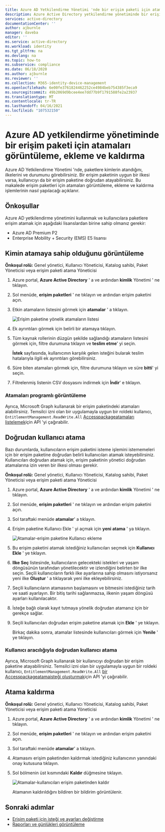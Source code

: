 ```yaml
---
title: Azure AD Yetkilendirme Yönetimi 'nde bir erişim paketi için atamaları görüntüleme, ekleme ve kaldırma-Azure Active Directory
description: Azure Active Directory yetkilendirme yönetiminde bir erişim paketi için atamaları görüntüleme, ekleme ve kaldırma hakkında bilgi edinin.
services: active-directory
documentationCenter: ''
author: ajburnle
manager: daveba
editor: ''
ms.service: active-directory
ms.workload: identity
ms.tgt_pltfrm: na
ms.devlang: na
ms.topic: how-to
ms.subservice: compliance
ms.date: 06/18/2020
ms.author: ajburnle
ms.reviewer: ''
ms.collection: M365-identity-device-management
ms.openlocfilehash: 6e00fe3761824462252ce4984beb754385f3eca9
ms.sourcegitcommit: 49b2069d9bcee4ee7dd77b9f1791588fe2a23937
ms.translationtype: MT
ms.contentlocale: tr-TR
ms.lasthandoff: 04/16/2021
ms.locfileid: "107532150"
---
```

# <a name="view-add-and-remove-assignments-for-an-access-package-in-azure-ad-entitlement-management"></a>Azure AD yetkilendirme yönetiminde bir erişim paketi için atamaları görüntüleme, ekleme ve kaldırma

Azure AD Yetkilendirme Yönetimi 'nde, paketlere kimlerin atandığını, ilkelerini ve durumunu görebilirsiniz. Bir erişim paketinin uygun bir ilkesi varsa, kullanıcıyı da bir erişim paketine doğrudan atayabilirsiniz. Bu makalede erişim paketleri için atamaları görüntüleme, ekleme ve kaldırma işlemlerinin nasıl yapılacağı açıklanır.

## <a name="prerequisites"></a>Önkoşullar

Azure AD yetkilendirme yönetimini kullanmak ve kullanıcılara paketlere erişim atamak için aşağıdaki lisanslardan birine sahip olmanız gerekir:

- Azure AD Premium P2
- Enterprise Mobility + Security (EMS) E5 lisansı

## <a name="view-who-has-an-assignment"></a>Kimin atamaya sahip olduğunu görüntüleme

**Önkoşul rolü:** Genel yönetici, Kullanıcı Yöneticisi, Katalog sahibi, Paket Yöneticisi veya erişim paketi atama Yöneticisi

1. Azure portal, **Azure Active Directory** ' a ve ardından **kimlik** Yönetimi ' ne tıklayın.

1. Sol menüde, **erişim paketleri** ' ne tıklayın ve ardından erişim paketini açın.

1. Etkin atamaların listesini görmek için **atamalar** ' a tıklayın.

    ![Erişim paketine yönelik atamaların listesi](./media/entitlement-management-access-package-assignments/assignments-list.png)

1. Ek ayrıntıları görmek için belirli bir atamaya tıklayın.

1. Tüm kaynak rollerinin düzgün şekilde sağlandığı atamaların listesini görmek için, filtre durumuna tıklayın ve **teslim etme**' yi seçin.

    **İstek** sayfasında, kullanıcının karşılık gelen isteğini bularak teslim hatalarıyla ilgili ek ayrıntıları görebilirsiniz.

1. Süre biten atamaları görmek için, filtre durumuna tıklayın ve süre **bitti**' yi seçin.

1. Filtrelenmiş listenin CSV dosyasını indirmek için **İndir**' e tıklayın.

### <a name="viewing-assignments-programmatically"></a>Atamaları programlı görüntüleme

Ayrıca, Microsoft Graph kullanarak bir erişim paketindeki atamaları alabilirsiniz.  Temsilci izni olan bir uygulamayla uygun bir roldeki kullanıcı, `EntitlementManagement.ReadWrite.All` [Accesspackageatamaları listelemek](/graph/api/accesspackageassignment-list?view=graph-rest-beta&preserve-view=true)için API 'yi çağırabilir.

## <a name="directly-assign-a-user"></a>Doğrudan kullanıcı atama

Bazı durumlarda, kullanıcıların erişim paketini isteme işlemini istememeleri için bir erişim paketine doğrudan belirli kullanıcıları atamak isteyebilirsiniz. Kullanıcıları doğrudan atamak için, erişim paketinin yönetici doğrudan atamalarına izin veren bir ilkesi olması gerekir.

**Önkoşul rolü:** Genel yönetici, Kullanıcı Yöneticisi, Katalog sahibi, Paket Yöneticisi veya erişim paketi atama Yöneticisi

1. Azure portal, **Azure Active Directory** ' a ve ardından **kimlik** Yönetimi ' ne tıklayın.

1. Sol menüde, **erişim paketleri** ' ne tıklayın ve ardından erişim paketini açın.

1. Sol taraftaki menüde **atamalar**' a tıklayın.

1. Erişim paketine Kullanıcı Ekle ' yi açmak için **yeni atama** ' ya tıklayın.

    ![Atamalar-erişim paketine Kullanıcı ekleme](./media/entitlement-management-access-package-assignments/assignments-add-user.png)

1. Bu erişim paketini atamak istediğiniz kullanıcıları seçmek için **Kullanıcı Ekle** ' ye tıklayın.

1. **Ilke Seç** listesinde, kullanıcıların gelecekteki istekleri ve yaşam döngüsünün tarafından yönetilecektir ve izlendiğini belirten bir ilke seçin. Seçili kullanıcıların farklı ilke ayarlarına sahip olmasını istiyorsanız yeni ilke **Oluştur** ' a tıklayarak yeni ilke ekleyebilirsiniz.

1. Seçili kullanıcıların atamasının başlamasını ve bitmesini istediğiniz tarih ve saati ayarlayın. Bir bitiş tarihi sağlanmazsa, ilkenin yaşam döngüsü ayarları kullanılacaktır.

1. İsteğe bağlı olarak kayıt tutmaya yönelik doğrudan atamanız için bir gerekçe sağlar.

1. Seçili kullanıcıları doğrudan erişim paketine atamak için **Ekle** ' ye tıklayın.

    Birkaç dakika sonra, atamalar listesinde kullanıcıları görmek için **Yenile** ' ye tıklayın.

### <a name="directly-assigning-users-programmatically"></a>Kullanıcı aracılığıyla doğrudan kullanıcı atama

Ayrıca, Microsoft Graph kullanarak bir kullanıcıyı doğrudan bir erişim paketine atayabilirsiniz.  Temsilci izni olan bir uygulamayla uygun bir roldeki kullanıcı, `EntitlementManagement.ReadWrite.All` [bir Accesspackageatamaisteği oluşturmak](/graph/api/accesspackageassignmentrequest-post?view=graph-rest-beta&preserve-view=true)için API 'yi çağırabilir.

## <a name="remove-an-assignment"></a>Atama kaldırma

**Önkoşul rolü:** Genel yönetici, Kullanıcı Yöneticisi, Katalog sahibi, Paket Yöneticisi veya erişim paketi atama Yöneticisi

1. Azure portal, **Azure Active Directory** ' a ve ardından **kimlik** Yönetimi ' ne tıklayın.

1. Sol menüde, **erişim paketleri** ' ne tıklayın ve ardından erişim paketini açın.

1. Sol taraftaki menüde **atamalar**' a tıklayın.
 
1. Atamasını erişim paketinden kaldırmak istediğiniz kullanıcının yanındaki onay kutusuna tıklayın. 

1. Sol bölmenin üst kısmındaki **Kaldır** düğmesine tıklayın. 
 
    ![Atamalar-kullanıcıları erişim paketinden kaldır](./media/entitlement-management-access-package-assignments/remove-assignment-select-remove-assignment.png)

    Atamanın kaldırıldığını bildiren bir bildirim görüntülenir. 

## <a name="next-steps"></a>Sonraki adımlar

- [Erişim paketi için isteği ve ayarları değiştirme](entitlement-management-access-package-request-policy.md)
- [Raporları ve günlükleri görüntüleme](entitlement-management-reports.md)